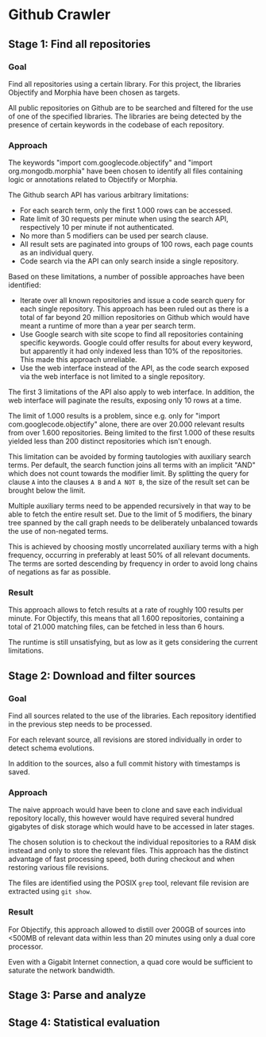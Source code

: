 Github Crawler
=============

Stage 1: Find all repositories
------------------------------
### Goal
Find all repositories using a certain library.
For this project, the libraries Objectify and Morphia have been chosen as targets.

All public repositories on Github are to be searched and filtered for the use of one of the specified libraries.
The libraries are being detected by the presence of certain keywords in the codebase of each repository.

### Approach
The keywords "import com.googlecode.objectify" and "import org.mongodb.morphia" have been chosen to identify all files
containing logic or annotations related to Objectify or Morphia.

The Github search API has various arbitrary limitations:
*   For each search term, only the first 1.000 rows can be accessed.
*   Rate limit of 30 requests per minute when using the search API, respectively 10 per minute if not authenticated.
*   No more than 5 modifiers can be used per search clause.
*   All result sets are paginated into groups of 100 rows, each page counts as an individual query.
*   Code search via the API can only search inside a single repository.

Based on these limitations, a number of possible approaches have been identified:
*   Iterate over all known repositories and issue a code search query for each single repository.
    This approach has been ruled out as there is a total of far beyond 20 million repositories on Github which would have
    meant a runtime of more than a year per search term.
*   Use Google search with site scope to find all repositories containing specific keywords.
    Google could offer results for about every keyword, but apparently it had only indexed less than 10% of the repositories.
    This made this approach unreliable.
*   Use the web interface instead of the API, as the code search exposed via the web interface is not limited to a single repository.

The first 3 limitations of the API also apply to web interface.
In addition, the web interface will paginate the results, exposing only 10 rows at a time.

The limit of 1.000 results is a problem, since e.g. only for  "import com.googlecode.objectify" alone, there are over 20.000 relevant results from over 1.600 repositories.
Being limited to the first 1.000 of these results yielded less than 200 distinct repositories which isn't enough.

This limitation can be avoided by forming tautologies with auxiliary search terms.
Per default, the search function joins all terms with an implicit "AND" which does not count towards the modifier limit.
By splitting the query for clause `A` into the clauses `A B` and `A NOT B`, the size of the result set can be brought below the limit.

Multiple auxiliary terms need to be appended recursively in that way to be able to fetch the entire result set.
Due to the limit of 5 modifiers, the binary tree spanned by the call graph needs to be deliberately unbalanced towards the use of non-negated terms.

This is achieved by choosing mostly uncorrelated auxiliary terms with a high frequency, occurring in preferably at least 50% of all relevant documents.
The terms are sorted descending by frequency in order to avoid long chains of negations as far as possible.

### Result
This approach allows to fetch results at a rate of roughly 100 results per minute.
For Objectify, this means that all 1.600 repositories, containing a total of 21.000 matching files, can be fetched in less than 6 hours.

The runtime is still unsatisfying, but as low as it gets considering the current limitations.

Stage 2: Download and filter sources
------------------------------------
### Goal
Find all sources related to the use of the libraries.
Each repository identified in the previous step needs to be processed.

For each relevant source, all revisions are stored individually in order to detect schema evolutions.

In addition to the sources, also a full commit history with timestamps is saved.

### Approach
The naive approach would have been to clone and save each individual repository locally, this however would have
required several hundred gigabytes of disk storage which would have to be accessed in later stages.

The chosen solution is to checkout the individual repositories to a RAM disk instead and only to store the relevant files.
This approach has the distinct advantage of fast processing speed, both during checkout and when restoring various file revisions.

The files are identified using the POSIX `grep` tool, relevant file revision are extracted using `git show`.

### Result
For Objectify, this approach allowed to distill over 200GB of sources into <500MB of relevant data within less than 20 minutes using only a dual core processor.

Even with a Gigabit Internet connection, a quad core would be sufficient to saturate the network bandwidth.

Stage 3: Parse and analyze
--------------------------

Stage 4: Statistical evaluation
-------------------------------
